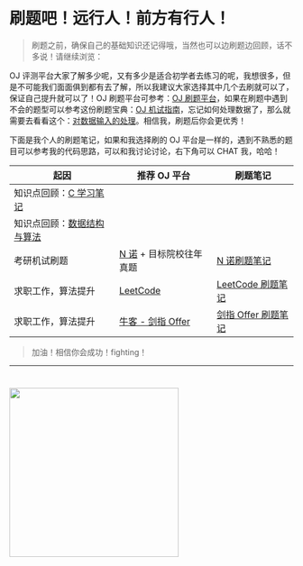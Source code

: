 # 刷题吧！远行人！前方有行人！

> 刷题之前，确保自己的基础知识还记得哦，当然也可以边刷题边回顾，话不多说！请继续浏览：

OJ 评测平台大家了解多少呢，又有多少是适合初学者去练习的呢，我想很多，但是不可能我们面面俱到都有去了解，所以我建议大家选择其中几个去刷就可以了，保证自己提升就可以了！OJ 刷题平台可参考：[OJ 刷题平台](OJ/guide/OJ-websites.md)，如果在刷题中遇到不会的题型可以参考这份刷题宝典：[OJ 机试指南](OJ/guide/computer-exam-guide.md)，忘记如何处理数据了，那么就需要去看看这个：[对数据输入的处理](OJ/guide/数据输入处理.md)。相信我，刷题后你会更优秀！

下面是我个人的刷题笔记，如果和我选择刷的 OJ 平台是一样的，遇到不熟悉的题目可以参考我的代码思路，可以和我讨论讨论，右下角可以 CHAT 我，哈哈！

| 起因                                                    | 推荐 OJ 平台                                                 | 刷题笔记                                                     |
| ------------------------------------------------------- | ------------------------------------------------------------ | ------------------------------------------------------------ |
| 知识点回顾：[C 学习笔记](PL/C/C-Notes.md)               |                                                              |                                                              |
| 知识点回顾：[数据结构与算法](course/数据结构与算法笔记) |                                                              |                                                              |
| 考研机试刷题                                            | [N 诺](http://noobdream.com/) + 目标院校往年真题             | [N 诺刷题笔记](OJ/n-nuo/n-nuo-key-to-solve.md)               |
| 求职工作，算法提升                                      | [LeetCode](https://leetcode-cn.com/)                         | [LeetCode 刷题笔记](OJ/LeetCode/leetcode-key-to-solve.md)    |
| 求职工作，算法提升                                      | [牛客 - 剑指 Offer](https://www.nowcoder.com/ta/coding-interviews) | [剑指 Offer 刷题笔记](OJ/SwordForOffer/sword-for-offer-key-to-solve.md) |

> 加油！相信你会成功！fighting！

---



# <div ><img src="https://gitee.com/wugenqiang/PictureBed/raw/master/CS-Notes/20200504115137.png" width="300" height="300" /></div>



